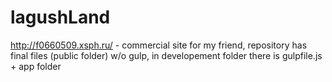 # lagushLand
http://f0660509.xsph.ru/ - commercial site for my friend, repository has final files (public folder) w/o gulp, in developement folder there is gulpfile.js + app folder
